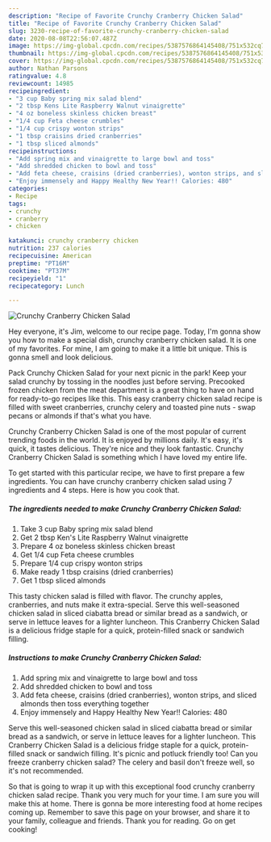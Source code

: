 ```yaml
---
description: "Recipe of Favorite Crunchy Cranberry Chicken Salad"
title: "Recipe of Favorite Crunchy Cranberry Chicken Salad"
slug: 3230-recipe-of-favorite-crunchy-cranberry-chicken-salad
date: 2020-08-08T22:56:07.487Z
image: https://img-global.cpcdn.com/recipes/5387576864145408/751x532cq70/crunchy-cranberry-chicken-salad-recipe-main-photo.jpg
thumbnail: https://img-global.cpcdn.com/recipes/5387576864145408/751x532cq70/crunchy-cranberry-chicken-salad-recipe-main-photo.jpg
cover: https://img-global.cpcdn.com/recipes/5387576864145408/751x532cq70/crunchy-cranberry-chicken-salad-recipe-main-photo.jpg
author: Nathan Parsons
ratingvalue: 4.8
reviewcount: 14985
recipeingredient:
- "3 cup Baby spring mix salad blend"
- "2 tbsp Kens Lite Raspberry Walnut vinaigrette"
- "4 oz boneless skinless chicken breast"
- "1/4 cup Feta cheese crumbles"
- "1/4 cup crispy wonton strips"
- "1 tbsp craisins dried cranberries"
- "1 tbsp sliced almonds"
recipeinstructions:
- "Add spring mix and vinaigrette to large bowl and toss"
- "Add shredded chicken to bowl and toss"
- "Add feta cheese, craisins (dried cranberries), wonton strips, and sliced almonds then toss everything together"
- "Enjoy immensely and Happy Healthy New Year!! Calories: 480"
categories:
- Recipe
tags:
- crunchy
- cranberry
- chicken

katakunci: crunchy cranberry chicken 
nutrition: 237 calories
recipecuisine: American
preptime: "PT16M"
cooktime: "PT37M"
recipeyield: "1"
recipecategory: Lunch

---
```



![Crunchy Cranberry Chicken Salad](https://img-global.cpcdn.com/recipes/5387576864145408/751x532cq70/crunchy-cranberry-chicken-salad-recipe-main-photo.jpg)

Hey everyone, it's Jim, welcome to our recipe page. Today, I'm gonna show you how to make a special dish, crunchy cranberry chicken salad. It is one of my favorites. For mine, I am going to make it a little bit unique. This is gonna smell and look delicious.

Pack Crunchy Chicken Salad for your next picnic in the park! Keep your salad crunchy by tossing in the noodles just before serving. Precooked frozen chicken from the meat department is a great thing to have on hand for ready-to-go recipes like this. This easy cranberry chicken salad recipe is filled with sweet cranberries, crunchy celery and toasted pine nuts - swap pecans or almonds if that&#39;s what you have.

Crunchy Cranberry Chicken Salad is one of the most popular of current trending foods in the world. It is enjoyed by millions daily. It's easy, it's quick, it tastes delicious. They're nice and they look fantastic. Crunchy Cranberry Chicken Salad is something which I have loved my entire life.


To get started with this particular recipe, we have to first prepare a few ingredients. You can have crunchy cranberry chicken salad using 7 ingredients and 4 steps. Here is how you cook that.

<!--inarticleads1-->

##### The ingredients needed to make Crunchy Cranberry Chicken Salad:

1. Take 3 cup Baby spring mix salad blend
1. Get 2 tbsp Ken&#39;s Lite Raspberry Walnut vinaigrette
1. Prepare 4 oz boneless skinless chicken breast
1. Get 1/4 cup Feta cheese crumbles
1. Prepare 1/4 cup crispy wonton strips
1. Make ready 1 tbsp craisins (dried cranberries)
1. Get 1 tbsp sliced almonds


This tasty chicken salad is filled with flavor. The crunchy apples, cranberries, and nuts make it extra-special. Serve this well-seasoned chicken salad in sliced ciabatta bread or similar bread as a sandwich, or serve in lettuce leaves for a lighter luncheon. This Cranberry Chicken Salad is a delicious fridge staple for a quick, protein-filled snack or sandwich filling. 

<!--inarticleads2-->

##### Instructions to make Crunchy Cranberry Chicken Salad:

1. Add spring mix and vinaigrette to large bowl and toss
1. Add shredded chicken to bowl and toss
1. Add feta cheese, craisins (dried cranberries), wonton strips, and sliced almonds then toss everything together
1. Enjoy immensely and Happy Healthy New Year!! Calories: 480


Serve this well-seasoned chicken salad in sliced ciabatta bread or similar bread as a sandwich, or serve in lettuce leaves for a lighter luncheon. This Cranberry Chicken Salad is a delicious fridge staple for a quick, protein-filled snack or sandwich filling. It&#39;s picnic and potluck friendly too! Can you freeze cranberry chicken salad? The celery and basil don&#39;t freeze well, so it&#39;s not recommended. 

So that is going to wrap it up with this exceptional food crunchy cranberry chicken salad recipe. Thank you very much for your time. I am sure you will make this at home. There is gonna be more interesting food at home recipes coming up. Remember to save this page on your browser, and share it to your family, colleague and friends. Thank you for reading. Go on get cooking!
